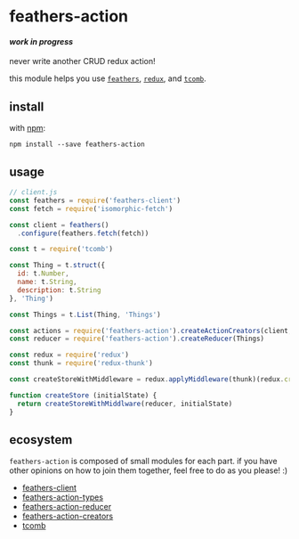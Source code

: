 # feathers-action

#### *work in progress*

never write another CRUD redux action!

this module helps you use [`feathers`](http://feathersjs.com), [`redux`](http://redux.js.org), and [`tcomb`](https://www.npmjs.com/package/tcomb).

## install

with [npm](https://www.npmjs.org):

```shell
npm install --save feathers-action
```

## usage

```js
// client.js
const feathers = require('feathers-client')
const fetch = require('isomorphic-fetch')

const client = feathers()
  .configure(feathers.fetch(fetch))

const t = require('tcomb')

const Thing = t.struct({
  id: t.Number,
  name: t.String,
  description: t.String
}, 'Thing')

const Things = t.List(Thing, 'Things')

const actions = require('feathers-action').createActionCreators(client, Things)
const reducer = require('feathers-action').createReducer(Things)

const redux = require('redux')
const thunk = require('redux-thunk')

const createStoreWithMiddleware = redux.applyMiddleware(thunk)(redux.createStore)

function createStore (initialState) {
  return createStoreWithMiddlware(reducer, initialState)
}
```

## ecosystem

`feathers-action` is composed of small modules for each part. if you have other opinions on how to join them together, feel free to do as you please! :)

- [feathers-client](https://www.npmjs.com/package/feathers-client)
- [feathers-action-types](https://www.npmjs.com/package/feathers-action-types)
- [feathers-action-reducer](https://www.npmjs.com/package/feathers-action-reducer)
- [feathers-action-creators](https://www.npmjs.com/package/feathers-action-creators)
- [tcomb](https://www.npmjs.com/package/tcomb)
